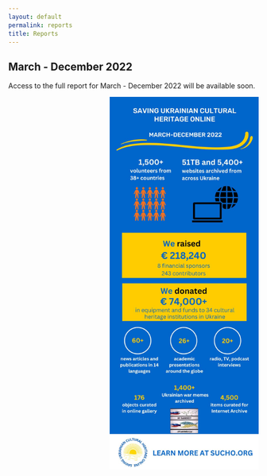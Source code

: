 ```yaml
---
layout: default
permalink: reports
title: Reports
---
```


## March - December 2022
Access to the full report for March - December 2022 will be available soon.

<img src="/assets/images/2022-sucho-recap.jpg" width="300px" style="float:right; margin-left: 10px;" title="March-December 2022 Recap">
























